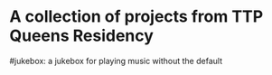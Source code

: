 # A collection of projects from TTP Queens Residency

#jukebox:
a jukebox for playing music without the default <audio> controls
